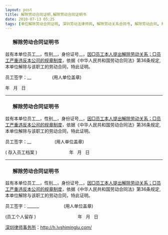 ```yaml
---
layout: post
title: 解除劳动合同证明,解除劳动合同证明书
date: 2010-07-13 05:25
tags: [单位解除劳动合同证明, 深圳劳动法律师网, 解除劳动关系合同书, 解除劳动合同, 解除劳动合同书样本格式, 解除劳动合同书范本, 解除劳动合同范本, 解除劳动合同证明格式样本, 解除劳动合同证明范本]
---
```

<ol>
<h3>解除劳动合同证明书</h3>
</ol>
兹有本单位员工__，性别__，身份证号__，<span style="text-decoration: underline;">因□员工本人提出解除劳动关系；□员工严重违反本公司的规章制度</span>，依据《中华人民共和国劳动合同法》第36条规定,本单位解除与该职工的劳动合同，特此证明。

员工签字：__                 (用人单位盖章)

年   月   日

---------------------------------------------------------------------------------
<ol>
<h3>解除劳动合同证明书</h3>
</ol>
兹有本单位员工__，性别__，身份证号__，<span style="text-decoration: underline;">因□员工本人提出解除劳动关系；□员工严重违反本公司的规章制度</span>，依据《中华人民共和国劳动合同法》第36条规定,本单位解除与该职工的劳动合同，特此证明。

员工签字：__                   (用人单位盖章)

( 存入员工档案 )                          年   月   日

---------------------------------------------------------------------------------
<ol>
<h3>解除劳动合同证明书</h3>
</ol>
兹有本单位员工__，性别__，身份证号__，<span style="text-decoration: underline;">因□员工本人提出解除劳动关系；□员工严重违反本公司的规章制度</span>，依据《中华人民共和国劳动合同法》第36条规定,本单位解除与该职工的劳动合同，特此证明。

员工签字：______                    (用人单位盖章)

(员工个人留存 )                                  年   月   日

<a href="http://h.lvshiminglu.com/">深圳律师事务所</a>：<a href="http://h.lvshiminglu.com/">http://h.lvshiminglu.com/</a>

